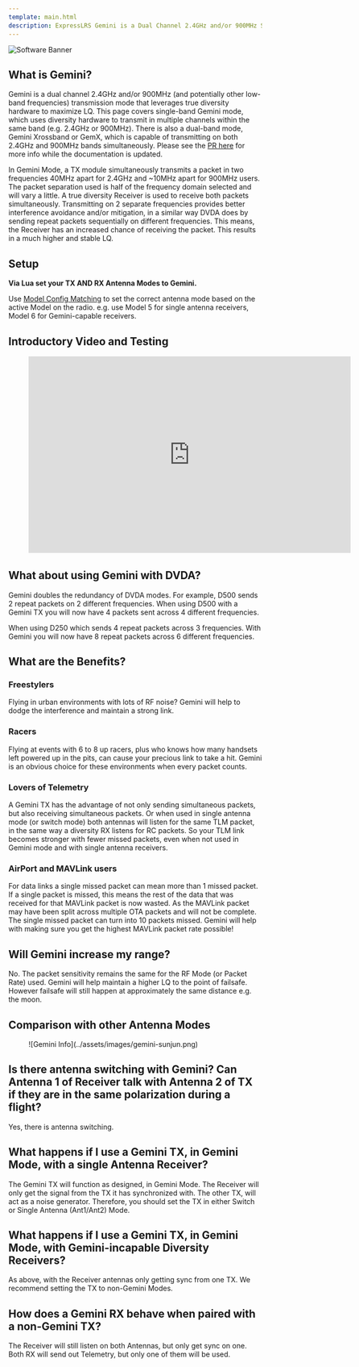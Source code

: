 ```yaml
---
template: main.html
description: ExpressLRS Gemini is a Dual Channel 2.4GHz and/or 900MHz System.
---
```


![Software Banner](https://raw.githubusercontent.com/ExpressLRS/ExpressLRS-Hardware/master/img/software.png)

## What is Gemini?

Gemini is a dual channel 2.4GHz and/or 900MHz (and potentially other low-band frequencies) transmission mode that leverages true diversity hardware to maximize LQ. This page covers single-band Gemini mode, which uses diversity hardware to transmit in multiple channels within the same band (e.g. 2.4GHz or 900MHz). There is also a dual-band mode, Gemini Xrossband or GemX, which is capable of transmitting on both 2.4GHz and 900MHz bands simultaneously. Please see the [PR here](https://github.com/ExpressLRS/ExpressLRS/pull/2540) for more info while the documentation is updated. 

In Gemini Mode, a TX module simultaneously transmits a packet in two frequencies 40MHz apart for 2.4GHz and ~10MHz apart for 900MHz users.  The packet separation used is half of the frequency domain selected and will vary a little. A true diversity Receiver is used to receive both packets simultaneously. Transmitting on 2 separate frequencies provides better interference avoidance and/or mitigation, in a similar way DVDA does by sending repeat packets sequentially on different frequencies. This means, the Receiver has an increased chance of receiving the packet. This results in a much higher and stable LQ.

## Setup

**Via Lua set your TX AND RX Antenna Modes to Gemini.**

Use [Model Config Matching](model-config-match.md) to set the correct antenna mode based on the active Model on the radio.
e.g. use Model 5 for single antenna receivers, Model 6 for Gemini-capable receivers.

## Introductory Video and Testing

<figure markdown>
<iframe width="640" height="390" src="https://www.youtube.com/embed/VcC50cX3a7E?si=qao7AO_M5Ykbn2jI" title="YouTube video player" frameborder="0" allow="accelerometer; autoplay; clipboard-write; encrypted-media; gyroscope; picture-in-picture; web-share" allowfullscreen></iframe>
</figure>

## What about using Gemini with DVDA?

Gemini doubles the redundancy of DVDA modes.  For example, D500 sends 2 repeat packets on 2 different frequencies. When using D500 with a Gemini TX you will now have 4 packets sent across 4 different frequencies.

When using D250 which sends 4 repeat packets across 3 frequencies.  With Gemini you will now have 8 repeat packets across 6 different frequencies.

## What are the Benefits?

### Freestylers

Flying in urban environments with lots of RF noise? Gemini will help to dodge the interference and maintain a strong link.

### Racers

Flying at events with 6 to 8 up racers, plus who knows how many handsets left powered up in the pits, can cause your precious link to take a hit.  Gemini is an obvious choice for these environments when every packet counts.

### Lovers of Telemetry

A Gemini TX has the advantage of not only sending simultaneous packets, but also receiving simultaneous packets.  Or when used in single antenna mode (or switch mode) both antennas will listen for the same TLM packet, in the same way a diversity RX listens for RC packets.  So your TLM link becomes stronger with fewer missed packets, even when not used in Gemini mode and with single antenna receivers.

### AirPort and MAVLink users

For data links a single missed packet can mean more than 1 missed packet. If a single packet is missed, this means the rest of the data that was received for that MAVLink packet is now wasted. As the MAVLink packet may have been split across multiple OTA packets and will not be complete. The single missed packet can turn into 10 packets missed. Gemini will help with making sure you get the highest MAVLink packet rate possible!

## Will Gemini increase my range?

No. The packet sensitivity remains the same for the RF Mode (or Packet Rate) used.  Gemini will help maintain a higher LQ to the point of failsafe.  However failsafe will still happen at approximately the same distance e.g. the moon.

## Comparison with other Antenna Modes

<figure markdown>
![Gemini Info](../assets/images/gemini-sunjun.png)
</figure>

## Is there antenna switching with Gemini? Can Antenna 1 of Receiver talk with Antenna 2 of TX if they are in the same polarization during a flight?

Yes, there is antenna switching.

## What happens if I use a Gemini TX, in Gemini Mode, with a single Antenna Receiver?

The Gemini TX will function as designed, in Gemini Mode. The Receiver will only get the signal from the TX it has synchronized with. The other TX, will act as a noise generator. Therefore, you should set the TX in either Switch or Single Antenna (Ant1/Ant2) Mode.

## What happens if I use a Gemini TX, in Gemini Mode, with Gemini-incapable Diversity Receivers?

As above, with the Receiver antennas only getting sync from one TX. We recommend setting the TX to non-Gemini Modes.

## How does a Gemini RX behave when paired with a non-Gemini TX?

The Receiver will still listen on both Antennas, but only get sync on one. Both RX will send out Telemetry, but only one of them will be used.
